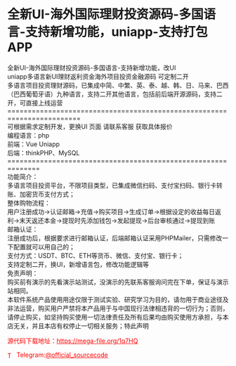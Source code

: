# 全新UI-海外国际理财投资源码-多国语言-支持新增功能，uniapp-支持打包APP

全新UI-海外国际理财投资源码-多国语言-支持新增功能，改UI<br>uniapp多语言新UI理财返利资金海外项目投资金融源码 可定制二开<br>多语言项目投资理财源码，已集成中简、中繁、英、泰、越、韩、日、马来、巴西（巴西葡萄牙语）九种语言，支持二开其他语言，包括前后端开源源码，支持二开，可直接上线运营<br>========================================================================<br>可根据需求定制开发，更换UI 页面 请联系客服 获取具体报价<br>编程语言：php<br>前端：Vue Uniapp<br>后端：thinkPHP、MySQL<br>==============================================================<br>功能简介：<br>多语言项目投资平台，不限项目类型，已集成微信扫码、支付宝扫码、银行卡转账、加密货币支付方式；<br>整体购物流程：<br>用户注册成功-&gt;认证邮箱-&gt;充值-&gt;购买项目-&gt;生成订单-&gt;根据设定的收益每日返利-&gt;末天返还本金-&gt;提现时先添加钱包-&gt;发起提现-&gt;后台审核通过-&gt;提现到账<br>邮箱认证：<br>注册成功后，根据要求进行邮箱认证，后端邮箱认证采用PHPMailer，只需修改一下配置就可以用自己的；<br>支付方式：USDT、BTC、ETH等货币、微信、支付宝、银行卡；<br>支持定制二开，换UI，新增语言包，修改功能逻辑等<br>免责声明：<br>  购买前有演示的先看演示站测试，没演示的先联系客服询问完在下单，保证与演示站相同。<br>  本软件系统产品使用用途仅限于测试实验、研究学习为目的，请勿用于商业途径及非法运营，购买用户严禁将本产品用于与中国现行法律相违背的一切行为；否则，请停止购买，如坚持购买使用一切法律责任及所有后果均由购买使用方承担，与本店无关，并且本店有权停止一切相关服务；特此声明<br>


<p style="color: red;">源代码下载地址：<a href="https://mega-file.org/1q7HQ" style="color: red;">https://mega-file.org/1q7HQ</a></p><p style="color: red;"><img src="https://cdn-icons-png.flaticon.com/512/2111/2111646.png" alt="Telegram Icon" style="width: 16px; vertical-align: middle; margin-right: 5px;">Telegram:<a href="https://t.me/official_sourcecode" style="color: red;">@official_sourcecode</a></p>